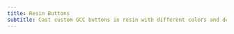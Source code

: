 ```yaml
---
title: Resin Buttons
subtitle: Cast custom GCC buttons in resin with different colors and designs.
---
```

